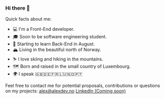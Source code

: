 ### Hi there 👋

Quick facts about me:

- 💻 I'm a Front-End developer.
- 🎓 Soon to be software engineering student.
- 💾 Starting to learn Back-End in August.
- 🏔️ Living in the beautiful north of Norway.
- ⛷ I love skiing and hiking in the mountains.
- 🗺️ Born and raised in the small country of Luxembourg.
- 🌍 I speak 🇬🇧🇩🇪🇫🇷🇱🇺🇳🇴🇵🇹

Feel free to contact me for potential proposals, contributions or questions on my projects:
<a href="mailto:=alex@alexdev.no?Subject=Hello" target="_top">alex@alexdev.no</a>
<a href="">LinkedIn (Coming soon)</a>
